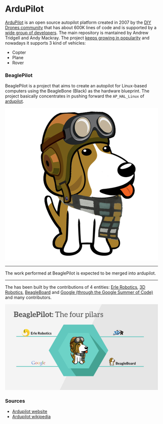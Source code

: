 # ArduPilot

[ArduPilot](https://github.com/diydrones/ardupilot) is an open source autopilot platform created in 2007 by the [DIY Drones community](diydrones.com) that has about 600K lines of code and is supported by a [wide group of developers](https://github.com/diydrones/ardupilot/graphs/contributors). The main repository is mantained by Andrew Tridgell and Andy Mackray. The project [keeps growing in popularity](https://github.com/diydrones/ardupilot/graphs/commit-activity) and nowadays it supports 3 kind of vehicles:
- Copter
- Plane
- Rover



### BeaglePilot

BeaglePilot is a project that aims to create an autopilot for Linux-based computers using the BeagleBone (Black) as the hardware blueprint.
The project basically concentrates in pushing forward the `AP_HAL_Linux` of [ardupilot](https://github.com/diydrones/ardupilot).

![](../img/beagle.jpg)


----

The work performed at BeaglePilot is expected to be merged into ardupilot.

----

The has been built by the contributions of 4 entities: [Erle Robotics](http://erlerobot.com), [3D Robotics](http://3drobotics.com), [BeagleBoard](http://beagleboard.org) and [Google (through the Google Summer of Code)](http://google.com) and many contributors.

![BeaglePilot Pilars](../img/beaglepilotpilars.png)



### Sources
- [Ardupilot website](http://ardupilot.com)
- [Ardupilot wikipedia](http://en.wikipedia.org/wiki/Ardupilot)
